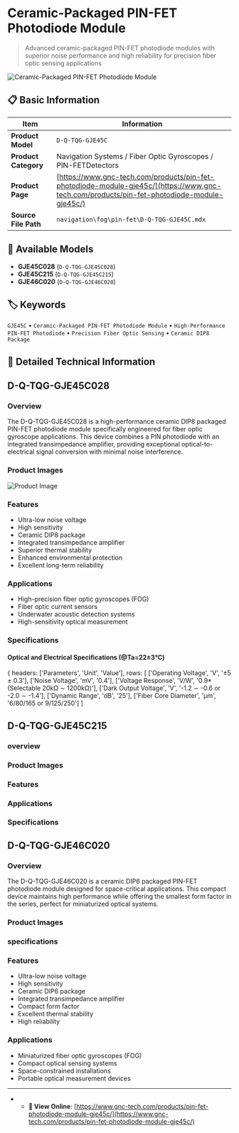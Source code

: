# Ceramic-Packaged PIN-FET Photodiode Module

> Advanced ceramic-packaged PIN-FET photodiode modules with superior noise performance and high reliability for precision fiber optic sensing applications

![Ceramic-Packaged PIN-FET Photodiode Module](https://www.gnc-tech.com/images/products/navigation/fog/pin-fet/D-Q-TQG-GJE45C/D-Q-TQG-GJE45C.webp)

## 📋 Basic Information

| Item | Information |
|------|------|
| **Product Model** | `D-Q-TQG-GJE45C` |
| **Product Category** | Navigation Systems / Fiber Optic Gyroscopes / PIN-FETDetectors |
| **Product Page** | [https://www.gnc-tech.com/products/pin-fet-photodiode-module-gje45c/](https://www.gnc-tech.com/products/pin-fet-photodiode-module-gje45c/) |
| **Source File Path** | `navigation\fog\pin-fet\D-Q-TQG-GJE45C.mdx` |

## 🔧 Available Models

- **GJE45C028** (`D-Q-TQG-GJE45C028`)
- **GJE45C215** (`D-Q-TQG-GJE45C215`)
- **GJE46C020** (`D-Q-TQG-GJE46C020`)

## 🏷️ Keywords

`GJE45C` • `Ceramic-Packaged PIN-FET Photodiode Module` • `High-Performance PIN-FET Photodiode` • `Precision Fiber Optic Sensing` • `Ceramic DIP8 Package`

## 📖 Detailed Technical Information

## D-Q-TQG-GJE45C028

### Overview

The D-Q-TQG-GJE45C028 is a high-performance ceramic DIP8 packaged PIN-FET photodiode module specifically engineered for fiber optic gyroscope applications. This device combines a PIN photodiode with an integrated transimpedance amplifier, providing exceptional optical-to-electrical signal conversion with minimal noise interference.

### Product Images

![Product Image](https://www.gnc-tech.com/products/navigation/fog/pin-fet/D-Q-TQG-GJE45C/D-Q-TQG-GJE45C028-Slide-01.webp)

### Features

- Ultra-low noise voltage
- High sensitivity
- Ceramic DIP8 package
- Integrated transimpedance amplifier
- Superior thermal stability
- Enhanced environmental protection
- Excellent long-term reliability

### Applications

- High-precision fiber optic gyroscopes (FOG)
- Fiber optic current sensors
- Underwater acoustic detection systems
- High-sensitivity optical measurement

### Specifications

#### Optical and Electrical Specifications (@Ta=22±3℃)
  
{
headers: ['Parameters', 'Unit', 'Value'],
rows: [
  ['Operating Voltage', 'V', '±5 ± 0.3'],
  ['Noise Voltage', 'mV', '0.4'],
  ['Voltage Response', 'V/W', '0.9* (Selectable 20kΩ ∼ 1200kΩ)'],
  ['Dark Output Voltage', 'V', '-1.2 ∼ -0.6 or -2.0 ∼ -1.4'],
  ['Dynamic Range', 'dB', '25'],
  ['Fiber Core Diameter', 'μm', '6/80/165 or 9/125/250']
]

    
  

## D-Q-TQG-GJE45C215

### overview

### Product Images

### Features

### Applications

### Specifications

## D-Q-TQG-GJE46C020

### Overview

The D-Q-TQG-GJE46C020 is a ceramic DIP6 packaged PIN-FET photodiode module designed for space-critical applications. This compact device maintains high performance while offering the smallest form factor in the series, perfect for miniaturized optical systems.

### Product Images

### specifications

### Features

- Ultra-low noise voltage
- High sensitivity
- Ceramic DIP6 package
- Integrated transimpedance amplifier
- Compact form factor
- Excellent thermal stability
- High reliability

### Applications

- Miniaturized fiber optic gyroscopes (FOG)
- Compact optical sensing systems
- Space-constrained installations
- Portable optical measurement devices
- ---
- - **🔗 View Online**: [https://www.gnc-tech.com/products/pin-fet-photodiode-module-gje45c/](https://www.gnc-tech.com/products/pin-fet-photodiode-module-gje45c/)
